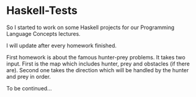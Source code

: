 # Haskell-Tests

So I started to work on some Haskell projects for our Programming Language Concepts lectures.

I will update after every homework finished.

First homework is about the famous hunter-prey problems.
It takes two input. First is the map which includes hunter, prey and obstacles (if there are).
Second one takes the direction which will be handled by the hunter and prey in order.



To be continued...
